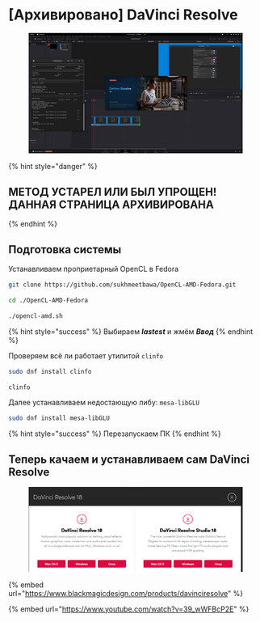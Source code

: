 # \[Архивировано] DaVinci Resolve

<figure><img src="../.gitbook/assets/uOxMCNPt3TI.jpg" alt=""><figcaption></figcaption></figure>

{% hint style="danger" %}
## МЕТОД УСТАРЕЛ ИЛИ БЫЛ УПРОЩЕН! ДАННАЯ СТРАНИЦА АРХИВИРОВАНА
{% endhint %}

## Подготовка системы

Устанавливаем проприетарный OpenCL в Fedora

```bash
git clone https://github.com/sukhmeetbawa/OpenCL-AMD-Fedora.git
```

```bash
cd ./OpenCL-AMD-Fedora
```

```bash
./opencl-amd.sh
```

{% hint style="success" %}
Выбираем _**lastest**_ и жмём _**Ввод**_
{% endhint %}

Проверяем всё ли работает утилитой `clinfo`

```bash
sudo dnf install clinfo
```

```bash
clinfo
```

Далее устанавливаем недостающую либу: `mesa-libGLU`

```bash
sudo dnf install mesa-libGLU
```

{% hint style="success" %}
Перезапускаем ПК
{% endhint %}

## Теперь качаем и устанавливаем сам DaVinci Resolve

<figure><img src="../.gitbook/assets/Снимок экрана от 2022-10-30 18-20-53.png" alt=""><figcaption></figcaption></figure>

{% embed url="https://www.blackmagicdesign.com/products/davinciresolve" %}

{% embed url="https://www.youtube.com/watch?v=39_wWFBcP2E" %}

